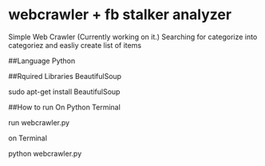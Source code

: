 # webcrawler + fb stalker analyzer
Simple Web Crawler (Currently working on it.)
Searching for categorize into categoriez and easliy create list of items

##Language
Python

##Rquired Libraries
BeautifulSoup

sudo apt-get install BeautifulSoup

##How to run
On Python Terminal

 run webcrawler.py

on Terminal

python webcrawler.py

